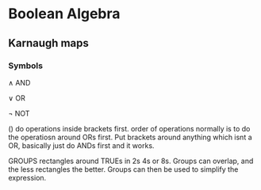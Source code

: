 # Boolean Algebra

## Karnaugh maps

### Symbols
∧ AND

∨ OR

¬ NOT

() do operations inside brackets first. order of operations normally is to do the operatiosn around ORs first. Put brackets around anything which isnt a OR, basically just do ANDs first and it works.

GROUPS rectangles around TRUEs in 2s 4s or 8s. Groups can overlap, and the less rectangles the better. Groups can then be used to simplify the expression.
